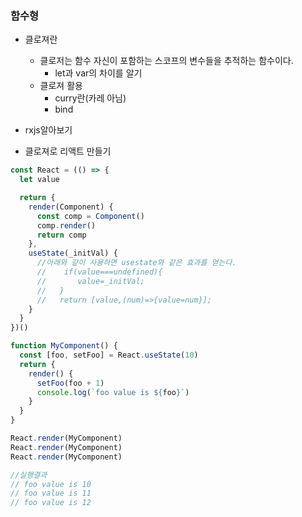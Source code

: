### 함수형

- 클로져란
  - 클로저는 함수 자신이 포함하는 스코프의 변수들을 추적하는 함수이다.
    - let과 var의 차이를 알기
  - 클로져 활용
    - curry란(카레 아님)
    - bind
- rxjs알아보기

- 클로져로 리액트 만들기

```javascript
const React = (() => {
  let value

  return {
    render(Component) {
      const comp = Component()
      comp.render()
      return comp
    },
    useState(_initVal) {
      //아래와 같이 사용하면 usestate와 같은 효과를 얻는다.
      //    if(value===undefined){
      //       value=_initVal;
      //   }
      //   return [value,(num)=>{value=num}];
    }
  }
})()

function MyComponent() {
  const [foo, setFoo] = React.useState(10)
  return {
    render() {
      setFoo(foo + 1)
      console.log(`foo value is ${foo}`)
    }
  }
}

React.render(MyComponent)
React.render(MyComponent)
React.render(MyComponent)

//실행결과
// foo value is 10
// foo value is 11
// foo value is 12
```
